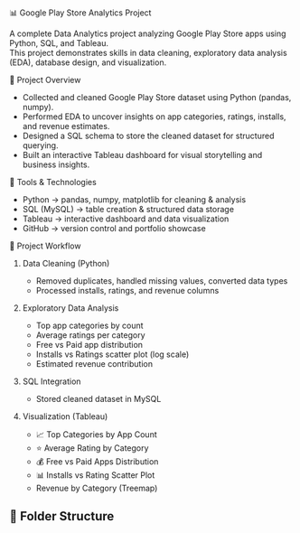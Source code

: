  📊 Google Play Store Analytics Project

A complete Data Analytics project analyzing Google Play Store apps using Python, SQL, and Tableau.  
This project demonstrates skills in data cleaning, exploratory data analysis (EDA), database design, and visualization.


 🔹 Project Overview
- Collected and cleaned Google Play Store dataset using Python (pandas, numpy).  
- Performed EDA to uncover insights on app categories, ratings, installs, and revenue estimates.  
- Designed a SQL schema to store the cleaned dataset for structured querying.  
- Built an interactive Tableau dashboard for visual storytelling and business insights.  


🔹 Tools & Technologies
- Python → pandas, numpy, matplotlib for cleaning & analysis  
- SQL (MySQL) → table creation & structured data storage  
- Tableau → interactive dashboard and data visualization  
- GitHub → version control and portfolio showcase  


 🔹 Project Workflow
1. Data Cleaning (Python)
   - Removed duplicates, handled missing values, converted data types  
   - Processed installs, ratings, and revenue columns  

2. Exploratory Data Analysis
   - Top app categories by count  
   - Average ratings per category  
   - Free vs Paid app distribution  
   - Installs vs Ratings scatter plot (log scale)  
   - Estimated revenue contribution  

3. SQL Integration
   - Stored cleaned dataset in MySQL  
  

4. Visualization (Tableau)
   - 📈 Top Categories by App Count  
   - ⭐ Average Rating by Category  
   - 💰 Free vs Paid Apps Distribution  
   - 📊 Installs vs Rating Scatter Plot  
   - Revenue by Category (Treemap)  


## 🔹 Folder Structure
